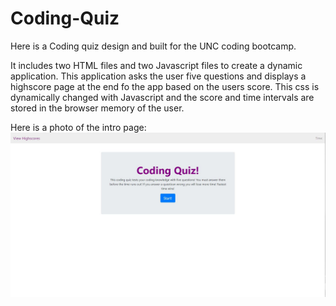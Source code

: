 # Coding-Quiz
Here is a Coding quiz design and built for the UNC coding bootcamp.

It includes two HTML files and two Javascript files to create a dynamic application. This application asks the user five questions and displays a highscore page at the end fo the app based on the users score. This css is dynamically changed with Javascript and the score and time intervals are stored in the browser memory of the user.

Here is a photo of the intro page:
<img src="assets/images/introPage.JPG">
